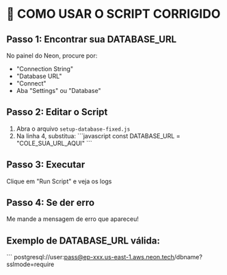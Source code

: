 # 🎯 COMO USAR O SCRIPT CORRIGIDO

## Passo 1: Encontrar sua DATABASE_URL
No painel do Neon, procure por:
- "Connection String"
- "Database URL" 
- "Connect"
- Aba "Settings" ou "Database"

## Passo 2: Editar o Script
1. Abra o arquivo `setup-database-fixed.js`
2. Na linha 4, substitua:
   \`\`\`javascript
   const DATABASE_URL = "COLE_SUA_URL_AQUI"
   \`\`\`

## Passo 3: Executar
Clique em "Run Script" e veja os logs

## Passo 4: Se der erro
Me mande a mensagem de erro que apareceu!

## Exemplo de DATABASE_URL válida:
\`\`\`
postgresql://user:pass@ep-xxx.us-east-1.aws.neon.tech/dbname?sslmode=require
